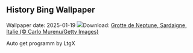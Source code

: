 ## History Bing Wallpaper
Wallpaper date: 2025-01-19
![](https://www.bing.com/th?id=OHR.NeptunesGrotto_FR-FR0309930376_UHD.jpg&w=1000)Download: [Grotte de Neptune, Sardaigne, Italie (© Carlo Murenu/Getty Images)](https://www.bing.com/th?id=OHR.NeptunesGrotto_FR-FR0309930376_UHD.jpg)

Auto get programm by LtgX

